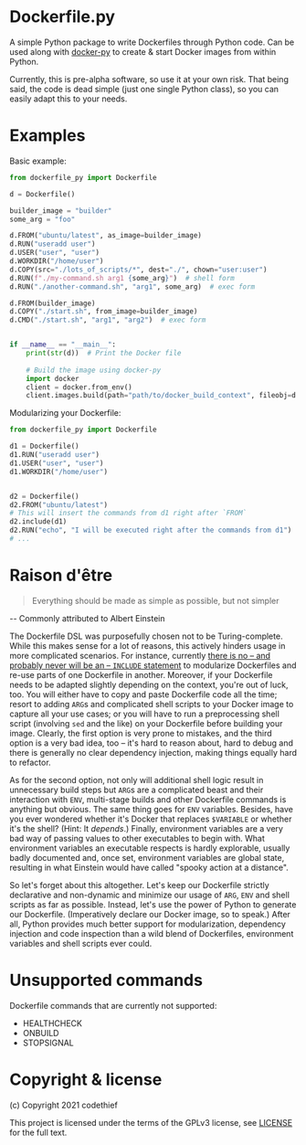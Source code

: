 # Dockerfile.py

A simple Python package to write Dockerfiles through Python code. Can be used along with 
[docker-py](https://docker-py.readthedocs.io/en/stable/) to create & start Docker images
from within Python.

Currently, this is pre-alpha software, so use it at your own risk. That being said, the 
code is dead simple (just one single Python class), so you can easily adapt this to your 
needs.


# Examples

Basic example:

```python
from dockerfile_py import Dockerfile

d = Dockerfile()

builder_image = "builder"
some_arg = "foo"

d.FROM("ubuntu/latest", as_image=builder_image)
d.RUN("useradd user")
d.USER("user", "user")
d.WORKDIR("/home/user")
d.COPY(src="./lots_of_scripts/*", dest="./", chown="user:user")
d.RUN(f"./my-command.sh arg1 {some_arg}")  # shell form
d.RUN("./another-command.sh", "arg1", some_arg)  # exec form

d.FROM(builder_image)
d.COPY("./start.sh", from_image=builder_image)
d.CMD("./start.sh", "arg1", "arg2")  # exec form


if __name__ == "__main__":
    print(str(d))  # Print the Docker file
    
    # Build the image using docker-py
    import docker
    client = docker.from_env()
    client.images.build(path="path/to/docker_build_context", fileobj=d.as_fileobj(), ...)
```


Modularizing your Dockerfile:

```python
from dockerfile_py import Dockerfile

d1 = Dockerfile()
d1.RUN("useradd user")
d1.USER("user", "user")
d1.WORKDIR("/home/user")


d2 = Dockerfile()
d2.FROM("ubuntu/latest")
# This will insert the commands from d1 right after `FROM`
d2.include(d1)
d2.RUN("echo", "I will be executed right after the commands from d1")
# ...
```


# Raison d'être

> Everything should be made as simple as possible, but not simpler
>
-- Commonly attributed to Albert Einstein

The Dockerfile DSL was purposefully chosen not to be Turing-complete. While this makes
sense for a lot of reasons, this actively hinders usage in more complicated scenarios. 
For instance, currently [there is no – and probably never will be an – `INCLUDE` 
statement](https://github.com/moby/moby/issues/735) to modularize Dockerfiles and re-use
parts of one Dockerfile in another. Moreover, if your Dockerfile needs to be adapted
slightly depending on the context, you're out of luck, too. You will either have to copy
and paste Dockerfile code all the time; resort to adding `ARG`s and complicated shell
scripts to your Docker image to capture all your use cases; or you will have to run a
preprocessing shell script (involving `sed` and the like) on your Dockerfile before
building your image. Clearly, the first option is very prone to mistakes, and the third
option is a very bad idea, too – it's hard to reason about, hard to debug and there is
generally no clear dependency injection, making things equally hard to refactor.

As for the second option, not only will additional shell logic result in unnecessary 
build steps but `ARG`s are a complicated beast and their interaction with `ENV`, 
multi-stage builds and other Dockerfile commands is anything but obvious. The same thing 
goes for `ENV` variables. Besides, have you ever wondered whether it's Docker that 
replaces `$VARIABLE` or whether it's the shell? (Hint: It *depends*.) Finally, 
environment variables are a very bad way of passing values to other executables to begin 
with. What environment variables an executable respects is hardly explorable, usually 
badly documented and, once set, environment variables are global state, resulting in 
what Einstein would have called "spooky action at a distance".

So let's forget about this altogether. Let's keep our Dockerfile strictly declarative 
and non-dynamic and minimize our usage of `ARG`, `ENV` and shell scripts as far as 
possible. Instead, let's use the power of Python to generate our Dockerfile.
(Imperatively declare our Docker image, so to speak.) After all, Python provides much
better support for modularization, dependency injection and code inspection than a wild 
blend of Dockerfiles, environment variables and shell scripts ever could.


# Unsupported commands
Dockerfile commands that are currently not supported:

- HEALTHCHECK
- ONBUILD
- STOPSIGNAL


# Copyright & license
(c) Copyright 2021 codethief

This project is licensed under the terms of the GPLv3 license, see [LICENSE](LICENSE) 
for the full text.
